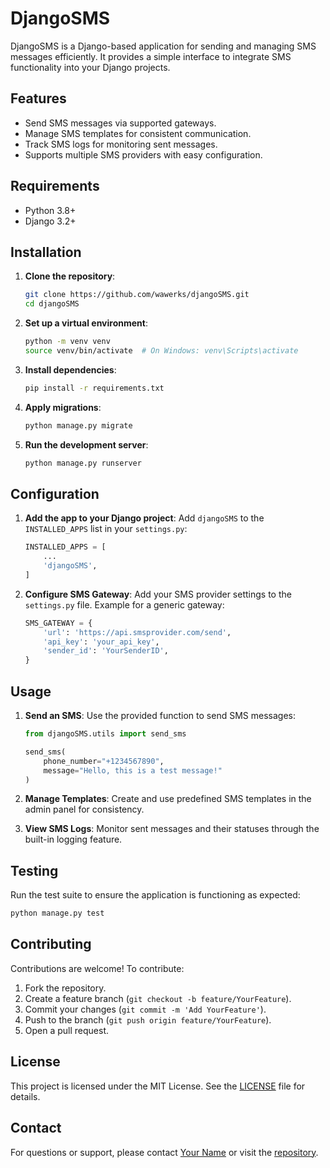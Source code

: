 # DjangoSMS

DjangoSMS is a Django-based application for sending and managing SMS messages efficiently. It provides a simple interface to integrate SMS functionality into your Django projects.

## Features

- Send SMS messages via supported gateways.
- Manage SMS templates for consistent communication.
- Track SMS logs for monitoring sent messages.
- Supports multiple SMS providers with easy configuration.

## Requirements

- Python 3.8+
- Django 3.2+

## Installation

1. **Clone the repository**:
   ```bash
   git clone https://github.com/wawerks/djangoSMS.git
   cd djangoSMS
   ```

2. **Set up a virtual environment**:
   ```bash
   python -m venv venv
   source venv/bin/activate  # On Windows: venv\Scripts\activate
   ```

3. **Install dependencies**:
   ```bash
   pip install -r requirements.txt
   ```

4. **Apply migrations**:
   ```bash
   python manage.py migrate
   ```

5. **Run the development server**:
   ```bash
   python manage.py runserver
   ```

## Configuration

1. **Add the app to your Django project**:
   Add `djangoSMS` to the `INSTALLED_APPS` list in your `settings.py`:
   ```python
   INSTALLED_APPS = [
       ...
       'djangoSMS',
   ]
   ```

2. **Configure SMS Gateway**:
   Add your SMS provider settings to the `settings.py` file. Example for a generic gateway:
   ```python
   SMS_GATEWAY = {
       'url': 'https://api.smsprovider.com/send',
       'api_key': 'your_api_key',
       'sender_id': 'YourSenderID',
   }
   ```

## Usage

1. **Send an SMS**:
   Use the provided function to send SMS messages:
   ```python
   from djangoSMS.utils import send_sms

   send_sms(
       phone_number="+1234567890",
       message="Hello, this is a test message!"
   )
   ```

2. **Manage Templates**:
   Create and use predefined SMS templates in the admin panel for consistency.

3. **View SMS Logs**:
   Monitor sent messages and their statuses through the built-in logging feature.

## Testing

Run the test suite to ensure the application is functioning as expected:
```bash
python manage.py test
```

## Contributing

Contributions are welcome! To contribute:

1. Fork the repository.
2. Create a feature branch (`git checkout -b feature/YourFeature`).
3. Commit your changes (`git commit -m 'Add YourFeature'`).
4. Push to the branch (`git push origin feature/YourFeature`).
5. Open a pull request.

## License

This project is licensed under the MIT License. See the [LICENSE](LICENSE) file for details.

## Contact

For questions or support, please contact [Your Name](mailto:youremail@example.com) or visit the [repository](https://github.com/wawerks/djangoSMS).
